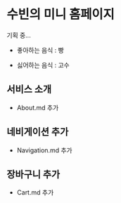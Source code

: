 # 수빈의 미니 홈페이지

기획 중...

* 좋아하는 음식 : 빵

* 싫어하는 음식 : 고수





## 서비스 소개
- About.md 추가

## 네비게이션 추가
- Navigation.md 추가

## 장바구니 추가
- Cart.md 추가
